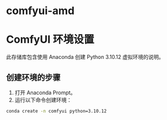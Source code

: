 # comfyui-amd
# ComfyUI 环境设置

此存储库包含使用 Anaconda 创建 Python 3.10.12 虚拟环境的说明。

## 创建环境的步骤

1. 打开 Anaconda Prompt。
2. 运行以下命令创建环境：

```bash
conda create -n comfyui python=3.10.12
